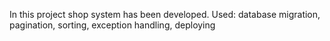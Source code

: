 In this project shop system has been developed. Used: database migration, pagination, sorting, exception handling, deploying
